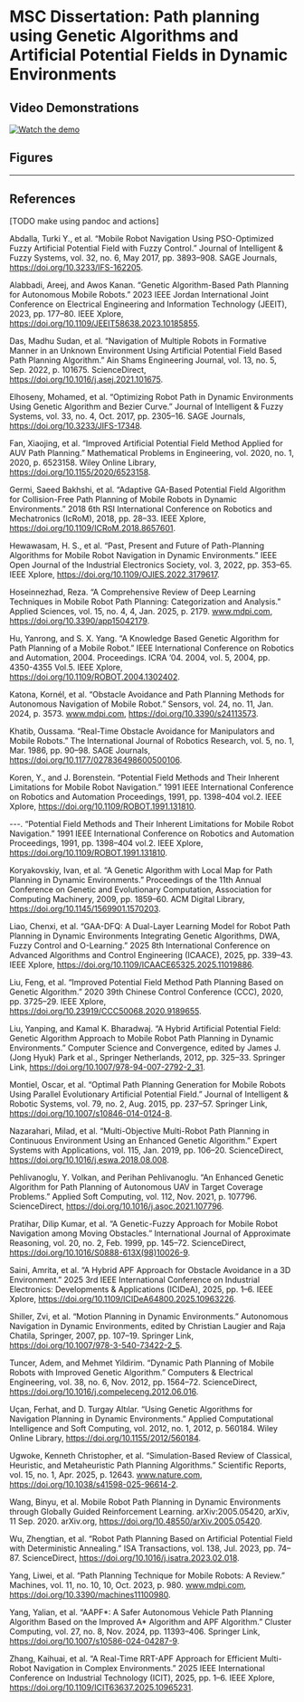 # MSC Dissertation: Path planning using Genetic Algorithms and Artificial Potential Fields in Dynamic Environments
## Video Demonstrations

[![Watch the demo](Assets/no_cluster.png)](media/no_cluster_720.mp4)


## Figures

---
## References

[TODO make using pandoc and actions]

Abdalla, Turki Y., et al. “Mobile Robot Navigation Using PSO-Optimized Fuzzy Artificial Potential Field with Fuzzy Control.” Journal of Intelligent & Fuzzy Systems, vol. 32, no. 6, May 2017, pp. 3893–908. SAGE Journals, https://doi.org/10.3233/IFS-162205.

Alabbadi, Areej, and Awos Kanan. “Genetic Algorithm-Based Path Planning for Autonomous Mobile Robots.” 2023 IEEE Jordan International Joint Conference on Electrical Engineering and Information Technology (JEEIT), 2023, pp. 177–80. IEEE Xplore, https://doi.org/10.1109/JEEIT58638.2023.10185855.

Das, Madhu Sudan, et al. “Navigation of Multiple Robots in Formative Manner in an Unknown Environment Using Artificial Potential Field Based Path Planning Algorithm.” Ain Shams Engineering Journal, vol. 13, no. 5, Sep. 2022, p. 101675. ScienceDirect, https://doi.org/10.1016/j.asej.2021.101675.

Elhoseny, Mohamed, et al. “Optimizing Robot Path in Dynamic Environments Using Genetic Algorithm and Bezier Curve.” Journal of Intelligent & Fuzzy Systems, vol. 33, no. 4, Oct. 2017, pp. 2305–16. SAGE Journals, https://doi.org/10.3233/JIFS-17348.

Fan, Xiaojing, et al. “Improved Artificial Potential Field Method Applied for AUV Path Planning.” Mathematical Problems in Engineering, vol. 2020, no. 1, 2020, p. 6523158. Wiley Online Library, https://doi.org/10.1155/2020/6523158.

Germi, Saeed Bakhshi, et al. “Adaptive GA-Based Potential Field Algorithm for Collision-Free Path Planning of Mobile Robots in Dynamic Environments.” 2018 6th RSI International Conference on Robotics and Mechatronics (IcRoM), 2018, pp. 28–33. IEEE Xplore, https://doi.org/10.1109/ICRoM.2018.8657601.

Hewawasam, H. S., et al. “Past, Present and Future of Path-Planning Algorithms for Mobile Robot Navigation in Dynamic Environments.” IEEE Open Journal of the Industrial Electronics Society, vol. 3, 2022, pp. 353–65. IEEE Xplore, https://doi.org/10.1109/OJIES.2022.3179617.

Hoseinnezhad, Reza. “A Comprehensive Review of Deep Learning Techniques in Mobile Robot Path Planning: Categorization and Analysis.” Applied Sciences, vol. 15, no. 4, 4, Jan. 2025, p. 2179. www.mdpi.com, https://doi.org/10.3390/app15042179.

Hu, Yanrong, and S. X. Yang. “A Knowledge Based Genetic Algorithm for Path Planning of a Mobile Robot.” IEEE International Conference on Robotics and Automation, 2004. Proceedings. ICRA ’04. 2004, vol. 5, 2004, pp. 4350-4355 Vol.5. IEEE Xplore, https://doi.org/10.1109/ROBOT.2004.1302402.

Katona, Kornél, et al. “Obstacle Avoidance and Path Planning Methods for Autonomous Navigation of Mobile Robot.” Sensors, vol. 24, no. 11, Jan. 2024, p. 3573. www.mdpi.com, https://doi.org/10.3390/s24113573.

Khatib, Oussama. “Real-Time Obstacle Avoidance for Manipulators and Mobile Robots.” The International Journal of Robotics Research, vol. 5, no. 1, Mar. 1986, pp. 90–98. SAGE Journals, https://doi.org/10.1177/027836498600500106.

Koren, Y., and J. Borenstein. “Potential Field Methods and Their Inherent Limitations for Mobile Robot Navigation.” 1991 IEEE International Conference on Robotics and Automation Proceedings, 1991, pp. 1398–404 vol.2. IEEE Xplore, https://doi.org/10.1109/ROBOT.1991.131810.

---. “Potential Field Methods and Their Inherent Limitations for Mobile Robot Navigation.” 1991 IEEE International Conference on Robotics and Automation Proceedings, 1991, pp. 1398–404 vol.2. IEEE Xplore, https://doi.org/10.1109/ROBOT.1991.131810.

Koryakovskiy, Ivan, et al. “A Genetic Algorithm with Local Map for Path Planning in Dynamic Environments.” Proceedings of the 11th Annual Conference on Genetic and Evolutionary Computation, Association for Computing Machinery, 2009, pp. 1859–60. ACM Digital Library, https://doi.org/10.1145/1569901.1570203.

Liao, Chenxi, et al. “GAA-DFQ: A Dual-Layer Learning Model for Robot Path Planning in Dynamic Environments Integrating Genetic Algorithms, DWA, Fuzzy Control and O-Learning.” 2025 8th International Conference on Advanced Algorithms and Control Engineering (ICAACE), 2025, pp. 339–43. IEEE Xplore, https://doi.org/10.1109/ICAACE65325.2025.11019886.

Liu, Feng, et al. “Improved Potential Field Method Path Planning Based on Genetic Algorithm.” 2020 39th Chinese Control Conference (CCC), 2020, pp. 3725–29. IEEE Xplore, https://doi.org/10.23919/CCC50068.2020.9189655.

Liu, Yanping, and Kamal K. Bharadwaj. “A Hybrid Artificial Potential Field: Genetic Algorithm Approach to Mobile Robot Path Planning in Dynamic Environments.” Computer Science and Convergence, edited by James J. (Jong Hyuk) Park et al., Springer Netherlands, 2012, pp. 325–33. Springer Link, https://doi.org/10.1007/978-94-007-2792-2_31.

Montiel, Oscar, et al. “Optimal Path Planning Generation for Mobile Robots Using Parallel Evolutionary Artificial Potential Field.” Journal of Intelligent & Robotic Systems, vol. 79, no. 2, Aug. 2015, pp. 237–57. Springer Link, https://doi.org/10.1007/s10846-014-0124-8.

Nazarahari, Milad, et al. “Multi-Objective Multi-Robot Path Planning in Continuous Environment Using an Enhanced Genetic Algorithm.” Expert Systems with Applications, vol. 115, Jan. 2019, pp. 106–20. ScienceDirect, https://doi.org/10.1016/j.eswa.2018.08.008.

Pehlivanoglu, Y. Volkan, and Perihan Pehlivanoglu. “An Enhanced Genetic Algorithm for Path Planning of Autonomous UAV in Target Coverage Problems.” Applied Soft Computing, vol. 112, Nov. 2021, p. 107796. ScienceDirect, https://doi.org/10.1016/j.asoc.2021.107796.

Pratihar, Dilip Kumar, et al. “A Genetic-Fuzzy Approach for Mobile Robot Navigation among Moving Obstacles.” International Journal of Approximate Reasoning, vol. 20, no. 2, Feb. 1999, pp. 145–72. ScienceDirect, https://doi.org/10.1016/S0888-613X(98)10026-9.

Saini, Amrita, et al. “A Hybrid APF Approach for Obstacle Avoidance in a 3D Environment.” 2025 3rd IEEE International Conference on Industrial Electronics: Developments & Applications (ICIDeA), 2025, pp. 1–6. IEEE Xplore, https://doi.org/10.1109/ICIDeA64800.2025.10963226.

Shiller, Zvi, et al. “Motion Planning in Dynamic Environments.” Autonomous Navigation in Dynamic Environments, edited by Christian Laugier and Raja Chatila, Springer, 2007, pp. 107–19. Springer Link, https://doi.org/10.1007/978-3-540-73422-2_5.

Tuncer, Adem, and Mehmet Yildirim. “Dynamic Path Planning of Mobile Robots with Improved Genetic Algorithm.” Computers & Electrical Engineering, vol. 38, no. 6, Nov. 2012, pp. 1564–72. ScienceDirect, https://doi.org/10.1016/j.compeleceng.2012.06.016.

Uçan, Ferhat, and D. Turgay Altılar. “Using Genetic Algorithms for Navigation Planning in Dynamic Environments.” Applied Computational Intelligence and Soft Computing, vol. 2012, no. 1, 2012, p. 560184. Wiley Online Library, https://doi.org/10.1155/2012/560184.

Ugwoke, Kenneth Christopher, et al. “Simulation-Based Review of Classical, Heuristic, and Metaheuristic Path Planning Algorithms.” Scientific Reports, vol. 15, no. 1, Apr. 2025, p. 12643. www.nature.com, https://doi.org/10.1038/s41598-025-96614-2.

Wang, Binyu, et al. Mobile Robot Path Planning in Dynamic Environments through Globally Guided Reinforcement Learning. arXiv:2005.05420, arXiv, 11 Sep. 2020. arXiv.org, https://doi.org/10.48550/arXiv.2005.05420.

Wu, Zhengtian, et al. “Robot Path Planning Based on Artificial Potential Field with Deterministic Annealing.” ISA Transactions, vol. 138, Jul. 2023, pp. 74–87. ScienceDirect, https://doi.org/10.1016/j.isatra.2023.02.018.

Yang, Liwei, et al. “Path Planning Technique for Mobile Robots: A Review.” Machines, vol. 11, no. 10, 10, Oct. 2023, p. 980. www.mdpi.com, https://doi.org/10.3390/machines11100980.

Yang, Yalian, et al. “AAPF*: A Safer Autonomous Vehicle Path Planning Algorithm Based on the Improved A* Algorithm and APF Algorithm.” Cluster Computing, vol. 27, no. 8, Nov. 2024, pp. 11393–406. Springer Link, https://doi.org/10.1007/s10586-024-04287-9.

Zhang, Kaihuai, et al. “A Real-Time RRT-APF Approach for Efficient Multi-Robot Navigation in Complex Environments.” 2025 IEEE International Conference on Industrial Technology (ICIT), 2025, pp. 1–6. IEEE Xplore, https://doi.org/10.1109/ICIT63637.2025.10965231.
